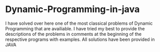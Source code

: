 # Dynamic-Programming-in-java
I have solved over here one of the most classical problems of Dynamic Programming that are availiable.
I have tried my best to provide the descriptions of the problems in comments at the beginning of the respective programs with
examples.
All solutions have been provided in JAVA
